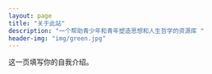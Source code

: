 ```yaml
---
layout: page
title: "关于此站"
description: "一个帮助青少年和青年塑造思想和人生哲学的资源库 " 
header-img: "img/green.jpg"
---
```


这一页填写你的自我介绍。





